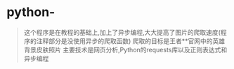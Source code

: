 # python-
> 这个程序是在教程的基础上,加上了异步编程,大大提高了图片的爬取速度(程序的注释部分是没使用异步的爬取函数)
爬取的目标是王者**官网中的英雄背景皮肤照片
主要技术是网页分析,Python的requests库以及正则表达式和异步编程
